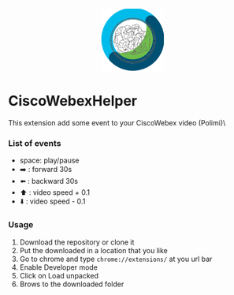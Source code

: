 <p align="center">
  <img src="./images/logo128.png" />
</p>

# CiscoWebexHelper

This extension add some event to your CiscoWebex video (Polimi)\

### List of events

* space: play/pause
* ➡️ : forward 30s
* ⬅️ : backward 30s
* ⬆️ : video speed + 0.1
* ⬇️ : video speed - 0.1

### Usage

1. Download the repository or clone it
2. Put the downloaded in a location that you like
3. Go to chrome and type `chrome://extensions/` at you url bar
4. Enable Developer mode
5. Click on Load unpacked
6. Brows to the downloaded folder

